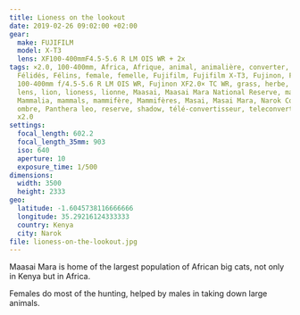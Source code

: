 ```yaml
---
title: Lioness on the lookout
date: 2019-02-26 09:02:00 +02:00
gear:
  make: FUJIFILM
  model: X-T3
  lens: XF100-400mmF4.5-5.6 R LM OIS WR + 2x
tags: ×2.0, 100-400mm, Africa, Afrique, animal, animalière, converter, Felidae,
  Félidés, Félins, female, femelle, Fujifilm, Fujifilm X-T3, Fujinon, Fujinon XF
  100-400mm f/4.5-5.6 R LM OIS WR, Fujinon XF2.0× TC WR, grass, herbe, Kenya,
  lens, lion, lioness, lionne, Maasai, Maasai Mara National Reserve, mammal,
  Mammalia, mammals, mammifère, Mammifères, Masai, Masai Mara, Narok County,
  ombre, Panthera leo, reserve, shadow, télé-convertisseur, teleconverter, X-T3,
  x2.0
settings:
  focal_length: 602.2
  focal_length_35mm: 903
  iso: 640
  aperture: 10
  exposure_time: 1/500
dimensions:
  width: 3500
  height: 2333
geo:
  latitude: -1.6045738116666666
  longitude: 35.29216124333333
  country: Kenya
  city: Narok
file: lioness-on-the-lookout.jpg
---
```


Maasai Mara is home of the largest population of African big cats, not only in Kenya but in Africa.

Females do most of the hunting, helped by males in taking down large animals.
